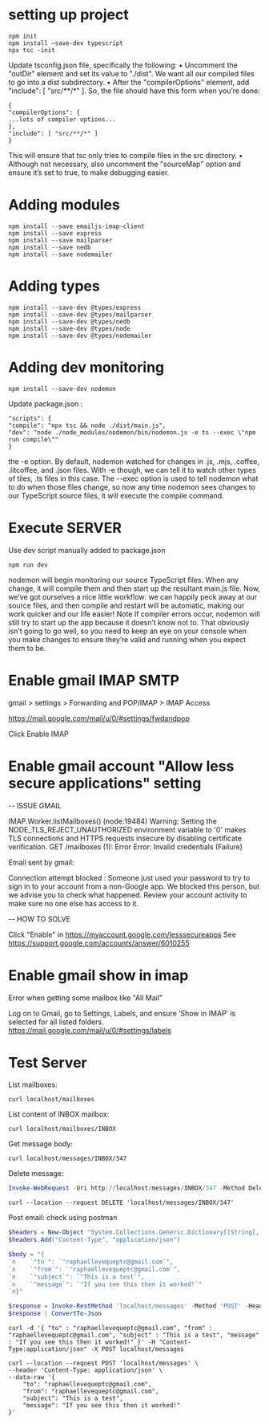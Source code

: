 # setting up project

```
npm init
npm install –save-dev typescript
npx tsc -init
```

Update tsconfig.json file, specifically the following:
• Uncomment the "outDir" element and set its value to "./dist". We want all our compiled files to go into a dist subdirectory.
• After the "compilerOptions" element, add "include": [ "src/**/*" ]. So, the file should have this form when you’re done:
```
{
"compilerOptions": {
...lots of compiler options...
},
"include": [ "src/**/*" ]
}
```
This will ensure that tsc only tries to compile files in the src directory.
• Although not necessary, also uncomment the "sourceMap" option and ensure it’s set to true, to make debugging easier.

# Adding modules

```
npm install --save emailjs-imap-client
npm install --save express
npm install --save mailparser
npm install --save nedb
npm install --save nodemailer
```

# Adding types

```
npm install --save-dev @types/express
npm install --save-dev @types/mailparser
npm install --save-dev @types/nedb
npm install --save-dev @types/node
npm install --save-dev @types/nodemailer
```

# Adding dev monitoring

```
npm install --save-dev nodemon
```

Update package.json :
```
"scripts": {
"compile": "npx tsc && node ./dist/main.js",
"dev": "node ./node_modules/nodemon/bin/nodemon.js -e ts --exec \"npm run compile\""
}
```
the -e option. By default, nodemon watched for changes in .js, .mjs, .coffee, .litcoffee, and .json files. With -e though, we can tell it to watch other types of tiles, .ts files in this case. The --exec option is used to tell nodemon what to do when those files change, so now any time nodemon sees changes to our TypeScript source files, it will execute the compile command.

# Execute SERVER

Use dev script manually added to package.json

```
npm run dev
```

nodemon will begin monitoring our source TypeScript files. When any change, it will compile them and then start up the resultant main.js file. Now, we’ve got ourselves a nice little workflow: we can happily peck away at our source files, and then compile and restart will be automatic, making our work quicker and our life easier!
Note
If compiler errors occur, nodemon will still try to start up the app because it doesn’t know not to. That obviously isn’t going to go well, so you need to keep an eye on your console when you make changes to ensure they’re valid and running when you expect them to be.

# Enable gmail IMAP SMTP

gmail > settings > Forwarding and POP/IMAP > IMAP Access

https://mail.google.com/mail/u/0/#settings/fwdandpop

Click Enable IMAP

# Enable gmail account "Allow less secure applications" setting

-- ISSUE GMAIL

IMAP.Worker.listMailboxes()
(node:19484) Warning: Setting the NODE_TLS_REJECT_UNAUTHORIZED environment variable to '0' makes TLS connections and HTTPS requests insecure by disabling certificate verification.
GET /mailboxes (1): Error Error: Invalid credentials (Failure)


Email sent by gmail:

Connection attempt blocked : Someone just used your password to try to sign in to your account from a non-Google app. We blocked this person, but we advise you to check what happened. Review your account activity to make sure no one else has access to it.

-- HOW TO SOLVE

Click "Enable" in https://myaccount.google.com/lesssecureapps
See https://support.google.com/accounts/answer/6010255

# Enable gmail show in imap

Error when getting some mailbox like "All Mail"

Log on to Gmail, go to Settings, Labels, and ensure ‘Show in IMAP’ is selected for all listed folders.
https://mail.google.com/mail/u/0/#settings/labels

# Test Server

List mailboxes:

```
curl localhost/mailboxes
```

List content of INBOX mailbox:

```
curl localhost/mailboxes/INBOX
```

Get message body:

```
curl localhost/messages/INBOX/347
```

Delete message:

``` Powershell
Invoke-WebRequest -Uri http://localhost/messages/INBOX/347 -Method Delete
``` 

``` Linux
curl --location --request DELETE 'localhost/messages/INBOX/347'
``` 


Post email: check using postman

``` Powershell
$headers = New-Object "System.Collections.Generic.Dictionary[[String],[String]]"
$headers.Add("Content-Type", "application/json")

$body = "{
`n    `"to`": `"raphaellevequeptc@gmail.com`",
`n    `"from`": `"raphaellevequeptc@gmail.com`",
`n    `"subject`": `"This is a test`",
`n    `"message`": `"If you see this then it worked!`"
`n}"

$response = Invoke-RestMethod 'localhost/messages' -Method 'POST' -Headers $headers -Body $body
$response | ConvertTo-Json
```

``` Linux
curl -d '{ "to" : "raphaellevequeptc@gmail.com", "from" : "raphaellevequeptc@gmail.com", "subject" : "This is a test", "message" : "If you see this then it worked!" }' -H "Content-Type:application/json" -X POST localhost/messages

curl --location --request POST 'localhost/messages' \
--header 'Content-Type: application/json' \
--data-raw '{
    "to": "raphaellevequeptc@gmail.com",
    "from": "raphaellevequeptc@gmail.com",
    "subject": "This is a test",
    "message": "If you see this then it worked!"
}'
``` 
